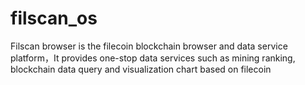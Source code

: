 # filscan_os
Filscan browser is the filecoin blockchain browser and data service platform，It provides one-stop data services such as mining ranking, blockchain data query and visualization chart based on filecoin
